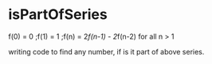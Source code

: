 # isPartOfSeries
f(0) = 0 ;f(1) = 1 ;f(n) = 2*f(n-1) - 2*f(n-2) for all n > 1

writing code to find any number, if is it part of above series.
